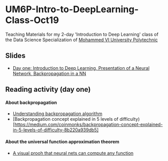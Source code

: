 # UM6P-Intro-to-DeepLearning-Class-Oct19
Teaching Materials for my 2-day 'Introduction to Deep Learning' class of the Data Science Specialization of [Mohammed VI University Polytechnic](https://www.um6p.ma/)

## Slides 
* [Day one: Introduction to Deep Learning, Presentation of a Neural Network, Backpropagation in a NN](https://docs.google.com/presentation/d/1Z5GFv0cHoe3j2o61SmvJqQBrTsWctQwXmykcC0LDykg/edit?usp=sharing)

## Reading activity (day one)
#### About backpropagation
* [Understanding backpropagation algorithm](https://towardsdatascience.com/understanding-backpropagation-algorithm-7bb3aa2f95fd)
* [Backpropagation concept explained in 5 levels of difficulty)[https://medium.com/coinmonks/backpropagation-concept-explained-in-5-levels-of-difficulty-8b220a939db5]

#### About the universal function approximation theorem
* [A visual prooh that neural nets can compute any function](http://neuralnetworksanddeeplearning.com/chap4.html)
